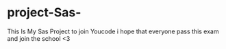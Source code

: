 # project-Sas-
This Is My Sas Project to join Youcode i hope that everyone pass this exam and join the school &lt;3
